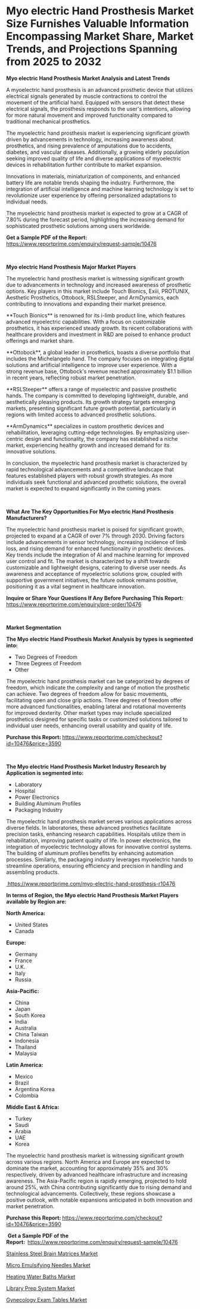 <p><h1>Myo electric Hand Prosthesis Market Size Furnishes Valuable Information Encompassing Market Share, Market Trends, and Projections Spanning from 2025 to 2032</h1></p><p><strong>Myo electric Hand Prosthesis Market Analysis and Latest Trends</strong></p>
<p><p>A myoelectric hand prosthesis is an advanced prosthetic device that utilizes electrical signals generated by muscle contractions to control the movement of the artificial hand. Equipped with sensors that detect these electrical signals, the prosthesis responds to the user's intentions, allowing for more natural movement and improved functionality compared to traditional mechanical prosthetics. </p><p>The myoelectric hand prosthesis market is experiencing significant growth driven by advancements in technology, increasing awareness about prosthetics, and rising prevalence of amputations due to accidents, diabetes, and vascular diseases. Additionally, a growing elderly population seeking improved quality of life and diverse applications of myoelectric devices in rehabilitation further contribute to market expansion. </p><p>Innovations in materials, miniaturization of components, and enhanced battery life are notable trends shaping the industry. Furthermore, the integration of artificial intelligence and machine learning technology is set to revolutionize user experience by offering personalized adaptations to individual needs. </p><p>The myoelectric hand prosthesis market is expected to grow at a CAGR of 7.80% during the forecast period, highlighting the increasing demand for sophisticated prosthetic solutions among users worldwide.</p></p>
<p><strong>Get a Sample PDF of the Report:&nbsp;</strong> <a href="https://www.reportprime.com/enquiry/request-sample/10476?utm_campaign=104&utm_medium=2&utm_source=Github&utm_content=ia&utm_term=20032025&utm_id=myo-electric-hand-prosthesis">https://www.reportprime.com/enquiry/request-sample/10476</a></p>
<p>&nbsp;</p>
<p><strong>Myo electric Hand Prosthesis Major Market Players</strong></p>
<p><p>The myoelectric hand prosthesis market is witnessing significant growth due to advancements in technology and increased awareness of prosthetic options. Key players in this market include Touch Bionics, Exiii, PROTUNIX, Aesthetic Prosthetics, Ottobock, RSLSteeper, and ArmDynamics, each contributing to innovations and expanding their market presence.</p><p>**Touch Bionics** is renowned for its i-limb product line, which features advanced myoelectric capabilities. With a focus on customizable prosthetics, it has experienced steady growth. Its recent collaborations with healthcare providers and investment in R&D are poised to enhance product offerings and market share.</p><p>**Ottobock**, a global leader in prosthetics, boasts a diverse portfolio that includes the Michelangelo hand. The company focuses on integrating digital solutions and artificial intelligence to improve user experience. With a strong revenue base, Ottobock's revenue reached approximately $1.1 billion in recent years, reflecting robust market penetration.</p><p>**RSLSteeper** offers a range of myoelectric and passive prosthetic hands. The company is committed to developing lightweight, durable, and aesthetically pleasing products. Its growth strategy targets emerging markets, presenting significant future growth potential, particularly in regions with limited access to advanced prosthetic solutions.</p><p>**ArmDynamics** specializes in custom prosthetic devices and rehabilitation, leveraging cutting-edge technologies. By emphasizing user-centric design and functionality, the company has established a niche market, experiencing healthy growth and increased demand for its innovative solutions.</p><p>In conclusion, the myoelectric hand prosthesis market is characterized by rapid technological advancements and a competitive landscape that features established players with robust growth strategies. As more individuals seek functional and advanced prosthetic solutions, the overall market is expected to expand significantly in the coming years.</p></p>
<p>&nbsp;</p>
<p><strong>What Are The Key Opportunities For Myo electric Hand Prosthesis Manufacturers?</strong></p>
<p><p>The myoelectric hand prosthesis market is poised for significant growth, projected to expand at a CAGR of over 7% through 2030. Driving factors include advancements in sensor technology, increasing incidence of limb loss, and rising demand for enhanced functionality in prosthetic devices. Key trends include the integration of AI and machine learning for improved user control and fit. The market is characterized by a shift towards customizable and lightweight designs, catering to diverse user needs. As awareness and acceptance of myoelectric solutions grow, coupled with supportive government initiatives, the future outlook remains positive, positioning it as a vital segment in healthcare innovation.</p></p>
<p><strong>Inquire or Share Your Questions If Any Before Purchasing This Report:</strong> <a href="https://www.reportprime.com/enquiry/pre-order/10476?utm_campaign=104&utm_medium=2&utm_source=Github&utm_content=ia&utm_term=20032025&utm_id=myo-electric-hand-prosthesis">https://www.reportprime.com/enquiry/pre-order/10476</a></p>
<p>&nbsp;</p>
<p><strong>Market Segmentation</strong></p>
<p><strong>The Myo electric Hand Prosthesis Market Analysis by types is segmented into:</strong></p>
<p><ul><li>Two Degrees of Freedom</li><li>Three Degrees of Freedom</li><li>Other</li></ul></p>
<p><p>The myoelectric hand prosthesis market can be categorized by degrees of freedom, which indicate the complexity and range of motion the prosthetic can achieve. Two degrees of freedom allow for basic movements, facilitating open and close grip actions. Three degrees of freedom offer more advanced functionalities, enabling lateral and rotational movements for improved dexterity. Other market types may include specialized prosthetics designed for specific tasks or customized solutions tailored to individual user needs, enhancing overall usability and quality of life.</p></p>
<p><strong>Purchase this Report:&nbsp;</strong><a href="https://www.reportprime.com/checkout?id=10476&price=3590&utm_campaign=104&utm_medium=2&utm_source=Github&utm_content=ia&utm_term=20032025&utm_id=myo-electric-hand-prosthesis">https://www.reportprime.com/checkout?id=10476&price=3590</a></p>
<p>&nbsp;</p>
<p><strong>The Myo electric Hand Prosthesis Market Industry Research by Application is segmented into:</strong></p>
<p><ul><li>Laboratory</li><li>Hospital</li><li>Power Electronics</li><li>Building Aluminum Profiles</li><li>Packaging Industry</li></ul></p>
<p><p>The myoelectric hand prosthesis market serves various applications across diverse fields. In laboratories, these advanced prosthetics facilitate precision tasks, enhancing research capabilities. Hospitals utilize them in rehabilitation, improving patient quality of life. In power electronics, the integration of myoelectric technology allows for innovative control systems. The building of aluminum profiles benefits by enhancing automation processes. Similarly, the packaging industry leverages myoelectric hands to streamline operations, ensuring efficiency and precision in handling and assembling products.</p></p>
<p><a href="https://www.reportprime.com/myo-electric-hand-prosthesis-r10476?utm_campaign=104&utm_medium=2&utm_source=Github&utm_content=ia&utm_term=20032025&utm_id=myo-electric-hand-prosthesis">&nbsp;https://www.reportprime.com/myo-electric-hand-prosthesis-r10476</a></p>
<p><strong>In terms of Region, the Myo electric Hand Prosthesis Market Players available by Region are:</strong></p>
<p>
    <p> <strong> North America: </strong>
        <ul>
            <li>United States</li>
            <li>Canada</li>
        </ul>
        </p> 
    <p> <strong> Europe: </strong>
        <ul>
            <li>Germany</li>
            <li>France</li>
            <li>U.K.</li>
            <li>Italy</li>
            <li>Russia</li>
        </ul>
        </p> 
    <p> <strong> Asia-Pacific: </strong>
        <ul>
            <li>China</li>
            <li>Japan</li>
            <li>South Korea</li>
            <li>India</li>
            <li>Australia</li>
            <li>China Taiwan</li>
            <li>Indonesia</li>
            <li>Thailand</li>
            <li>Malaysia</li>
        </ul>
        </p> 
    <p> <strong> Latin America: </strong>
        <ul>
            <li>Mexico</li>
            <li>Brazil</li>
            <li>Argentina Korea</li>
            <li>Colombia</li>
        </ul>
        </p> 
    <p> <strong> Middle East & Africa: </strong>
        <ul>
            <li>Turkey</li>
            <li>Saudi</li>
            <li>Arabia</li>
            <li>UAE</li>
            <li>Korea</li>
        </ul>
    </p>
    </p>
<p><p>The myoelectric hand prosthesis market is witnessing significant growth across various regions. North America and Europe are expected to dominate the market, accounting for approximately 35% and 30% respectively, driven by advanced healthcare infrastructure and increasing awareness. The Asia-Pacific region is rapidly emerging, projected to hold around 25%, with China contributing significantly due to rising demand and technological advancements. Collectively, these regions showcase a positive outlook, with notable expansions anticipated in both innovation and market penetration.</p></p>
<p><strong>Purchase this Report: </strong><a href="https://www.reportprime.com/checkout?id=10476&price=3590&utm_campaign=104&utm_medium=2&utm_source=Github&utm_content=ia&utm_term=20032025&utm_id=myo-electric-hand-prosthesis">https://www.reportprime.com/checkout?id=10476&price=3590</a></p>
<p>&nbsp;<strong>Get a Sample PDF of the Report:&nbsp;&nbsp;</strong><a href="https://www.reportprime.com/enquiry/request-sample/10476?utm_campaign=104&utm_medium=2&utm_source=Github&utm_content=ia&utm_term=20032025&utm_id=myo-electric-hand-prosthesis">https://www.reportprime.com/enquiry/request-sample/10476</a></p>
<p><strong></strong></p>
<p><p><a href="https://github.com/cavushjla/Market-Research-Report-List-1/blob/main/stainless-steel-brain-matrices-market.md?utm_campaign=104&utm_medium=2&utm_source=Github&utm_content=ia&utm_term=20032025&utm_id=myo-electric-hand-prosthesis">Stainless Steel Brain Matrices Market</a></p><p><a href="https://github.com/evraltandre36/Market-Research-Report-List-1/blob/main/micro-emulsifying-needles-market.md?utm_campaign=104&utm_medium=2&utm_source=Github&utm_content=ia&utm_term=20032025&utm_id=myo-electric-hand-prosthesis">Micro Emulsifying Needles Market</a></p><p><a href="https://github.com/hoppeellia6b/Market-Research-Report-List-1/blob/main/heating-water-baths-market.md?utm_campaign=104&utm_medium=2&utm_source=Github&utm_content=ia&utm_term=20032025&utm_id=myo-electric-hand-prosthesis">Heating Water Baths Market</a></p><p><a href="https://github.com/nedzazollo74/Market-Research-Report-List-1/blob/main/library-prep-system-market.md?utm_campaign=104&utm_medium=2&utm_source=Github&utm_content=ia&utm_term=20032025&utm_id=myo-electric-hand-prosthesis">Library Prep System Market</a></p><p><a href="https://github.com/kleyderoomes/Market-Research-Report-List-1/blob/main/gynecology-exam-tables-market.md?utm_campaign=104&utm_medium=2&utm_source=Github&utm_content=ia&utm_term=20032025&utm_id=myo-electric-hand-prosthesis">Gynecology Exam Tables Market</a></p></p>